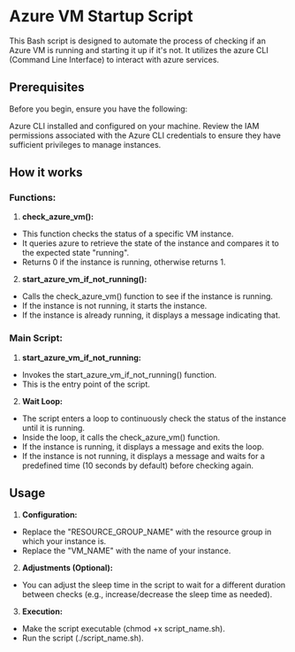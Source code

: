 # Azure VM Startup Script

This Bash script is designed to automate the process of checking if an Azure VM is running and starting it up if it's not. It utilizes the azure CLI (Command Line Interface) to interact with azure services.

## **Prerequisites**

Before you begin, ensure you have the following:

Azure CLI installed and configured on your machine.
Review the IAM permissions associated with the Azure CLI credentials to ensure they have sufficient privileges to manage instances.

## **How it works**

### **Functions:**

1. **check_azure_vm():**
  - This function checks the status of a specific VM instance.
  - It queries azure to retrieve the state of the instance and compares it to the expected state "running".
  - Returns 0 if the instance is running, otherwise returns 1.

2. **start_azure_vm_if_not_running():**
  - Calls the check_azure_vm() function to see if the instance is running.
  - If the instance is not running, it starts the instance.
  - If the instance is already running, it displays a message indicating that.

### **Main Script:**

1. **start_azure_vm_if_not_running:**
  - Invokes the start_azure_vm_if_not_running() function.
  - This is the entry point of the script.

2. **Wait Loop:**
  - The script enters a loop to continuously check the status of the instance until it is running.
  - Inside the loop, it calls the check_azure_vm() function.
  - If the instance is running, it displays a message and exits the loop.
  - If the instance is not running, it displays a message and waits for a predefined time (10 seconds by default) before checking again.

## **Usage**

1. **Configuration:**
  - Replace the "RESOURCE_GROUP_NAME" with the resource group in which your instance is.
  - Replace the "VM_NAME" with the name of your instance.
    
2. **Adjustments (Optional):**
  - You can adjust the sleep time in the script to wait for a different duration between checks (e.g., increase/decrease the sleep time as needed).

3. **Execution:**
  - Make the script executable (chmod +x script_name.sh).
  - Run the script (./script_name.sh).
